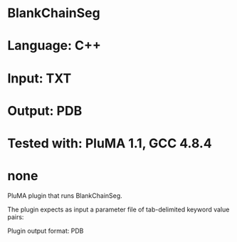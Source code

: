 # BlankChainSeg
# Language: C++
# Input: TXT
# Output: PDB
# Tested with: PluMA 1.1, GCC 4.8.4
# none

PluMA plugin that runs BlankChainSeg.

The plugin expects as input a parameter file of tab-delimited keyword value pairs: 

Plugin output format: PDB

